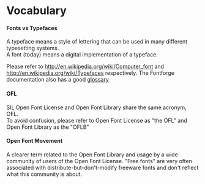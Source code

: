 <h1>Vocabulary</h1>

<h4> <span class="mw-headline"> Fonts vs Typefaces </span></h4>

<p>A typeface means a style of lettering that can be used in many different typesetting systems.<br>
A font (today) means a digital implementation of a typeface.<p>
Please refer to <a title="http://en.wikipedia.org/wiki/Computer_font" class="external free" href="http://en.wikipedia.org/wiki/Computer_font">http://en.wikipedia.org/wiki/Computer_font</a> and <a title="http://en.wikipedia.org/wiki/Typefaces" class="external free" href="http://en.wikipedia.org/wiki/Typefaces">http://en.wikipedia.org/wiki/Typefaces</a> respectively. The Fontforge documentation also has a good <a title="http://fontforge.sourceforge.net/GlossaryFS.html" class="external text" href="http://fontforge.sourceforge.net/GlossaryFS.html">glossary</a>
</p>

<h4> <span class="mw-headline"> OFL </span></h4>
<p>SIL Open Font License and Open Font Library share the same acronym, OFL.<br>
To avoid confusion, please refer to Open Font License as "the OFL" and Open Font Library as the "OFLB"</p>

<h4><span class="mw-headline"> Open Font Movement </span></h4>
<p>A clearer term related to the Open Font Library and usage by a wide community of users of the Open Font License. 
"Free fonts" are very often associated with distribute-but-don't-modify freeware fonts and don't reflect what this community is about.
</p>